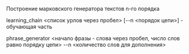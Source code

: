 Построение марковского генератора текстов n-го порядка

learning_chain <список урлов через пробел> [--n <порядок цепи>] - обучающая часть

phrase_generator <начало фразы - слова через пробел, число слов равно порядку цепи> --n <количество слов для дополнения>